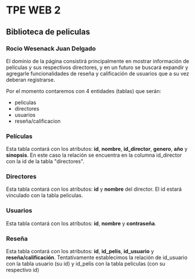 # TPE WEB 2
## Biblioteca de peliculas
### Rocio Wesenack Juan Delgado

El dominio de la página consistirá principalmente en mostrar información de películas y sus respectivos directores, y en un futuro se buscará expandir y agregarle funcionalidades de reseña y calificación de usuarios que a su vez deberan registrarse.


Por el momento contaremos con 4 entidades (tablas) que serán:
- peliculas
- directores
- usuarios
- reseña/calificacion

### Películas
Esta tabla contará con los atributos: **id**, **nombre**, **id_director**, **genero**, **año** y **sinopsis**.
En este caso la relación se encuentra en la columna id_director con la id de la tabla "directores".

### Directores
Esta tabla contará con los atributos: **id** y **nombre** del director. El id estará vinculado con la tabla peliculas.

### Usuarios
Esta tabla contará con los atributos: **id**, **nombre** y **contraseña**. 

### Reseña
Esta tabla contará con los atributos: **id**, **id_pelis**, **id_usuario** y **reseña/calificación**. Tentativamente establecimos la relación de id_usuario con la tabla usuario (su id) y id_pelis con la tabla peliculas (con su respectivo id)

